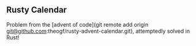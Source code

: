 ## Rusty Calendar

Problem from the [advent of code](git remote add origin git@github.com:theogf/rusty-advent-calendar.git), attemptedly solved in Rust!
